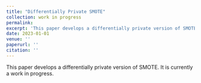 ```yaml
---
title: "Differentially Private SMOTE"
collection: work in progress
permalink: 
excerpt: 'This paper develops a differentially private version of SMOTE.'
date: 2023-01-01
venue: ''
paperurl: ''
citation: ''
---
```

This paper develops a differentially private version of SMOTE. It is currently a work in progress.
